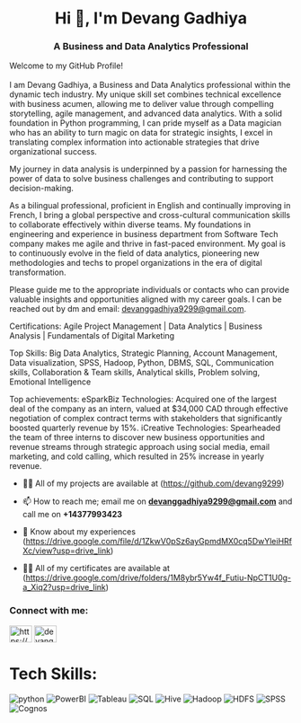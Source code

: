 <h1 align="center">Hi 👋, I'm Devang Gadhiya</h1>
<h3 align="center">A Business and Data Analytics Professional</h3>

<p>Welcome to my GitHub Profile!<br><br>I am Devang Gadhiya, a Business and Data Analytics professional within the dynamic tech industry. My unique skill set combines technical excellence with business acumen, allowing me to deliver value through compelling storytelling, agile management, and advanced data analytics. With a solid foundation in Python programming, I can pride myself as a Data magician who has an ability to turn magic on data for strategic insights, I excel in translating complex information into actionable strategies that drive organizational success. 

My journey in data analysis is underpinned by a passion for harnessing the power of data to solve business challenges and contributing to support decision-making. 

As a bilingual professional, proficient in English and continually improving in French, I bring a global perspective and cross-cultural communication skills to collaborate effectively within diverse teams. My foundations in engineering and experience in business department from Software Tech company makes me agile and thrive in fast-paced environment. My goal is to continuously evolve in the field of data analytics, pioneering new methodologies and techs to propel organizations in the era of digital transformation.

Please guide me to the appropriate individuals or contacts who can provide valuable insights and opportunities aligned with my career goals. I can be reached out by dm and email: devanggadhiya9299@gmail.com.

Certifications: Agile Project Management | Data Analytics | Business Analysis | Fundamentals of Digital Marketing

Top Skills: Big Data Analytics, Strategic Planning, Account Management, Data visualization, SPSS, Hadoop, Python, DBMS, SQL, Communication skills, Collaboration & Team skills, Analytical skills, Problem solving, Emotional Intelligence

Top achievements: 
eSparkBiz Technologies: Acquired one of the largest deal of the company as an intern, valued at $34,000 CAD through effective negotiation of complex contract terms with stakeholders that significantly boosted quarterly revenue by 15%.
iCreative Technologies: Spearheaded the team of three interns to discover new business opportunities and revenue streams through strategic approach using social media, email marketing, and cold calling, which resulted in 25% increase in yearly revenue.</p>

- 👨‍💻 All of my projects are available at (https://github.com/devang9299)

- 📫 How to reach me; email me on **devanggadhiya9299@gmail.com** and call me on **+14377993423**

- 📄 Know about my experiences (https://drive.google.com/file/d/1ZkwV0pSz6ayGpmdMX0cq5DwYleiHRfXc/view?usp=drive_link)

- 👨‍💻 All of my certificates are available at (https://drive.google.com/drive/folders/1M8ybr5Yw4f_Futiu-NpCT1U0g-a_Xiq2?usp=drive_link)

<h3 align="left">Connect with me:</h3>
<p align="left">
<a href="https://linkedin.com/in/https://www.linkedin.com/in/devanggadhiyaanalyst/" target="blank"><img align="center" src="https://raw.githubusercontent.com/rahuldkjain/github-profile-readme-generator/master/src/images/icons/Social/linked-in-alt.svg" alt="https://www.linkedin.com/in/devanggadhiyaanalyst/" height="30" width="40" /></a>
<a href="https://instagram.com/devang.gadhiya" target="blank"><img align="center" src="https://raw.githubusercontent.com/rahuldkjain/github-profile-readme-generator/master/src/images/icons/Social/instagram.svg" alt="devang.gadhiya" height="30" width="40" /></a>
</p>

# Tech Skills:
![python](https://img.shields.io/badge/python-grey?style=for-the-badge&logo=python) ![PowerBI](https://img.shields.io/badge/PowerBI-green?style=for-the-badge&logo=PowerBI) ![Tableau](https://img.shields.io/badge/Tableau-pink?style=for-the-badge&logo=Tableau) ![SQL](https://img.shields.io/badge/SQL-magenta?style=for-the-badge&logo=magenta) ![Hive](https://img.shields.io/badge/Hive-white?style=for-the-badge&logo=Hive) ![Hadoop](https://img.shields.io/badge/Hadoop-blue?style=for-the-badge&logo=Hadoop) ![HDFS](https://img.shields.io/badge/HDFS-green?style=for-the-badge&logo=HDFS) ![SPSS](https://img.shields.io/badge/SPSS-red?style=for-the-badge&logo=SPSS) ![Cognos](https://img.shields.io/badge/Cognos-maroon?style=for-the-badge&logo=Cognos)
